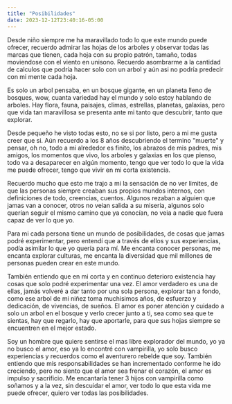 ```yaml
---
title: "Posibilidades"
date: 2023-12-12T23:40:16-05:00
---
```


Desde niño siempre me ha maravillado todo lo que este mundo puede ofrecer, recuerdo admirar las hojas de los arboles y observar todas las marcas que tienen, cada hoja con su propio patrón, tamaño, todas moviendose con el viento en unisono. Recuerdo asombrarme a la cantidad de calculos que podría hacer solo con un arbol y aún asi no podría predecir con mi mente cada hoja.

Es solo un arbol pensaba, en un bosque gigante, en un planeta lleno de bosques, wow, cuanta variedad hay el mundo y solo estoy hablando de arboles. Hay flora, fauna, paisajes, climas, estrellas, planetas, galaxias, pero que vida tan maravillosa se presenta ante mi tanto que descubrir, tanto que explorar.

Desde pequeño he visto todas esto, no se si por listo, pero a mi me gusta creer que si. Aún recuerdo a los 8 años descubriendo el termino "muerte" y pensar, oh no, todo a mi alrededor es finito, los abrazos de mis padres, mis amigos, los momentos que vivo, los arboles y galaxias en los que pienso, todo va a desaparecer en algún momento, tengo que ver todo lo que la vida me puede ofrecer, tengo que vivir en mi corta existencia.

Recuerdo mucho que esto me trajo a mi la sensación de no ver limites, de que las personas siempre creaban sus propios mundos internos, con definiciones de todo, creencias, cuentos. Algunos rezaban a alguien que jamas van a conocer, otros no veian salida a su miseria, algunos solo querían seguir el mismo camino que ya conocían, no veia a nadie que fuera capaz de ver lo que yo.

Para mi cada persona tiene un mundo de posibilidades, de cosas que jamas podré experimentar, pero entendí que a través de ellos y sus experiencias, podía asimilar lo que yo quería para mí. Me encanta conocer personas, me encanta explorar culturas, me encanta la diversidad que mil millones de personas pueden crear en este mundo.

También entiendo que en mi corta y en continuo deterioro existencia hay cosas que solo podré experimentar una vez. El amor verdadero es una de ellas, jamás volveré a dar tanto por una sola persona, explorar tan a fondo, como ese arbol de mi niñez toma muchisimos años, de esfuerzo y dedicación, de vivencias, de sueños. El amor es poner atención y cuidado a solo un arbol en el bosque y verlo crecer junto a ti, sea como sea que te sientas, hay que regarlo, hay que aportarle, para que sus hojas siempre se encuentren en el mejor estado.

Soy un hombre que quiere sentirse el mas libre explorador del mundo, yo ya no busco el amor, eso ya lo encontré con vampirilla, yo solo busco experiencias y recuerdos como el aventurero rebelde que soy. También entiendo que mis responsabilidades se han incrementado conforme he ido creciendo, pero no siento que el amor sea frenar el corazón, el amor es impulso y sacrificio. Me encantaría tener 3 hijos con vampirilla como soñamos y a la vez, sin descuidar el amor, ver todo lo que esta vida me puede ofrecer, quiero ver todas las posibilidades.